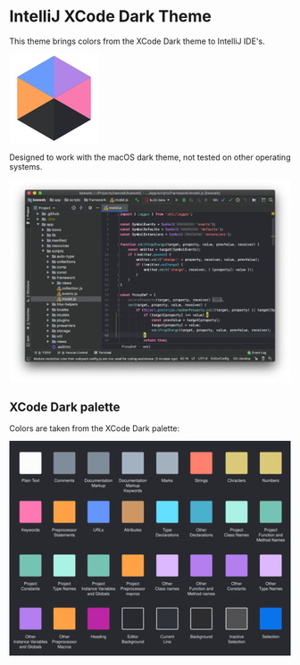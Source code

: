 # IntelliJ XCode Dark Theme

This theme brings colors from the XCode Dark theme to IntelliJ IDE's.

![logo](resources/META-INF/pluginIcon.svg)

Designed to work with the macOS dark theme, not tested on other operating systems.

![screenshot](images/xcode-dark-screenshot.png)

## XCode Dark palette

Colors are taken from the XCode Dark palette:

![palette](images/xcode-dark-palette.svg)
